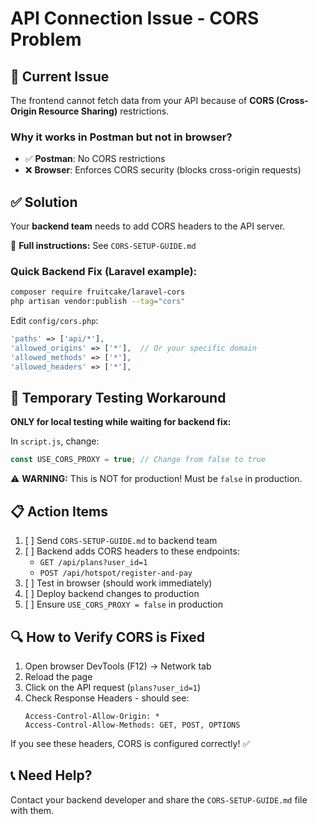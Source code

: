 # API Connection Issue - CORS Problem

## 🔴 Current Issue

The frontend cannot fetch data from your API because of **CORS (Cross-Origin Resource Sharing)** restrictions.

### Why it works in Postman but not in browser?

- ✅ **Postman**: No CORS restrictions
- ❌ **Browser**: Enforces CORS security (blocks cross-origin requests)

## ✅ Solution

Your **backend team** needs to add CORS headers to the API server.

📄 **Full instructions:** See `CORS-SETUP-GUIDE.md`

### Quick Backend Fix (Laravel example):

```bash
composer require fruitcake/laravel-cors
php artisan vendor:publish --tag="cors"
```

Edit `config/cors.php`:
```php
'paths' => ['api/*'],
'allowed_origins' => ['*'],  // Or your specific domain
'allowed_methods' => ['*'],
'allowed_headers' => ['*'],
```

## 🧪 Temporary Testing Workaround

**ONLY for local testing while waiting for backend fix:**

In `script.js`, change:
```javascript
const USE_CORS_PROXY = true; // Change from false to true
```

⚠️ **WARNING:** This is NOT for production! Must be `false` in production.

## 📋 Action Items

1. [ ] Send `CORS-SETUP-GUIDE.md` to backend team
2. [ ] Backend adds CORS headers to these endpoints:
   - `GET /api/plans?user_id=1`
   - `POST /api/hotspot/register-and-pay`
3. [ ] Test in browser (should work immediately)
4. [ ] Deploy backend changes to production
5. [ ] Ensure `USE_CORS_PROXY = false` in production

## 🔍 How to Verify CORS is Fixed

1. Open browser DevTools (F12) → Network tab
2. Reload the page
3. Click on the API request (`plans?user_id=1`)
4. Check Response Headers - should see:
   ```
   Access-Control-Allow-Origin: *
   Access-Control-Allow-Methods: GET, POST, OPTIONS
   ```

If you see these headers, CORS is configured correctly! ✅

## 📞 Need Help?

Contact your backend developer and share the `CORS-SETUP-GUIDE.md` file with them.


